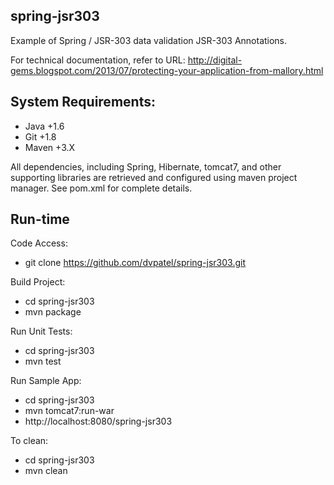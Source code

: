 spring-jsr303
-------------------
Example of Spring / JSR-303 data validation JSR-303 Annotations.

For technical documentation, refer to URL:  http://digital-gems.blogspot.com/2013/07/protecting-your-application-from-mallory.html

System Requirements:
-------------------
*  Java +1.6
*  Git +1.8
*  Maven +3.X

All dependencies, including Spring, Hibernate, tomcat7, and other supporting libraries are retrieved and configured using maven project manager.  See pom.xml for complete details.

Run-time
-------------------
Code Access:  
*  git clone https://github.com/dvpatel/spring-jsr303.git

Build Project:  
*  cd spring-jsr303
*  mvn package
	
Run Unit Tests:  
*  cd spring-jsr303
*  mvn test
	
Run Sample App:
*  cd spring-jsr303
*  mvn tomcat7:run-war
*  http://localhost:8080/spring-jsr303

To clean:
*  cd spring-jsr303
*  mvn clean